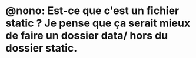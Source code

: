 # @nono: Est-ce que c'est un fichier static ? Je pense que ça serait mieux de faire un dossier data/ hors du dossier static.
